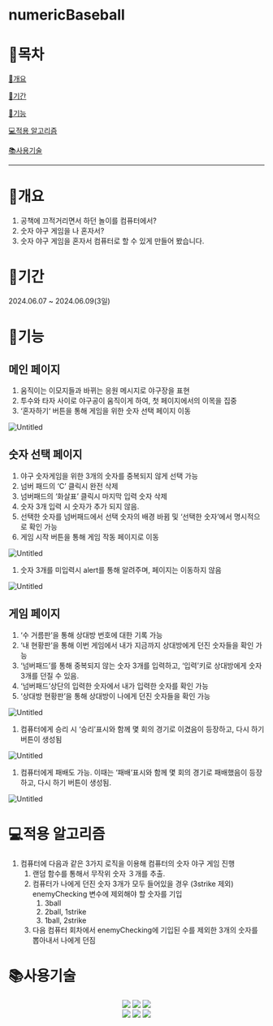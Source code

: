 # numericBaseball

# 📄목차

[🛶개요](https://www.notion.so/0345fd645deb48b980194740dad6426d?pvs=21)

[📅기간](https://www.notion.so/0345fd645deb48b980194740dad6426d?pvs=21)

[📘기능](https://www.notion.so/0345fd645deb48b980194740dad6426d?pvs=21)

[💻적용 알고리즘](https://www.notion.so/0345fd645deb48b980194740dad6426d?pvs=21)

[📚사용기술](https://www.notion.so/0345fd645deb48b980194740dad6426d?pvs=21)

---

# 🛶개요

1. 공책에 끄적거리면서 하던 놀이를 컴퓨터에서?
2. 숫자 야구 게임을 나 혼자서?
3. 숫자 야구 게임을 혼자서 컴퓨터로 할 수 있게 만들어 봤습니다.

# 📅기간

2024.06.07 ~ 2024.06.09(3일)

# 📘기능

## 메인 페이지

1. 움직이는 이모지들과 바뀌는 응원 메시지로 야구장을 표현
2. 투수와 타자 사이로 야구공이 움직이게 하여, 첫 페이지에서의 이목을 집중
3. ‘혼자하기‘ 버튼을 통해 게임을 위한 숫자 선택 페이지 이동

![Untitled](https://prod-files-secure.s3.us-west-2.amazonaws.com/64d1e119-1729-45b6-977e-fe8866bd1334/ddfd0e46-c00c-46ab-adee-7334da47038d/Untitled.png)

## 숫자 선택 페이지

1. 야구 숫자게임을 위한 3개의 숫자를 중복되지 않게 선택 가능
2. 넘버 패드의 ‘C’ 클릭시 완전 삭제
3. 넘버패드의 ‘화살표’ 클릭시 마지막 입력 숫자 삭제
4. 숫자 3개 입력 시 숫자가 추가 되지 않음.
5. 선택한 숫자를  넘버패드에서 선택 숫자의 배경 바뀜 및 ‘선택한 숫자’에서 명시적으로 확인 가능
6. 게임 시작 버튼을 통해 게임 작동 페이지로 이동

![Untitled](https://prod-files-secure.s3.us-west-2.amazonaws.com/64d1e119-1729-45b6-977e-fe8866bd1334/31dc7920-ecf2-4a58-b6e9-4f0b60d06ea5/Untitled.png)

1. 숫자 3개를 미입력시 alert를 통해 알려주며, 페이지는 이동하지 않음

![Untitled](https://prod-files-secure.s3.us-west-2.amazonaws.com/64d1e119-1729-45b6-977e-fe8866bd1334/84fffc93-d5fa-4793-879f-7bba95802a5c/Untitled.png)

## 게임 페이지

1. ‘수 거름판’을 통해 상대방 번호에 대한 기록 가능
2. ‘내 현황판’을 통해 이번 게임에서 내가 지금까지 상대방에게 던진 숫자들을 확인 가능
3. ‘넘버패드’를 통해 중복되지 않는 숫자 3개를 입력하고, ‘입력’키로 상대방에게 숫자 3개를 던질 수 있음.
4. ‘넘버패드’상단의 입력한 숫자에서 내가 입력한 숫자를 확인 가능
5. ‘상대방 현황판’을 통해 상대방이 나에게 던진 숫자들을 확인 가능

![Untitled](https://prod-files-secure.s3.us-west-2.amazonaws.com/64d1e119-1729-45b6-977e-fe8866bd1334/45405c88-8356-4a34-9877-831a572bc678/Untitled.png)

1. 컴퓨터에게 승리 시 ‘승리’표시와 함께 몇 회의 경기로 이겼음이 등장하고, 다시 하기 버튼이 생성됨

![Untitled](https://prod-files-secure.s3.us-west-2.amazonaws.com/64d1e119-1729-45b6-977e-fe8866bd1334/0ac5f3be-6097-4f4f-84d3-a89e2e779395/Untitled.png)

1. 컴퓨터에게 패배도 가능. 이때는 ‘패배’표시와 함께 몇 회의 경기로 패배했음이 등장하고, 다시 하기 버튼이 생성됨.

![Untitled](https://prod-files-secure.s3.us-west-2.amazonaws.com/64d1e119-1729-45b6-977e-fe8866bd1334/d47320e3-99f0-427d-ae5d-ac328255e347/Untitled.png)

# 💻적용 알고리즘

1. 컴퓨터에 다음과 같은 3가지 로직을 이용해 컴퓨터의 숫자 야구 게임 진행
    1. 랜덤 함수를 통해서 무작위 숫자 ３개를 추출.
    2. 컴퓨터가 나에게 던진 숫자 3개가 모두 들어있을 경우 (3strike 제외) enemyChecking 변수에 제외해야 할 숫자를 기입
        1. 3ball
        2. 2ball, 1strike
        3. 1ball, 2strike
    3. 다음 컴퓨터 회차에서 enemyChecking에 기입된 수를 제외한 3개의 숫자를 뽑아내서 나에게 던짐

# 📚사용기술
<div align=center>
  <img src="https://img.shields.io/badge/html5-E34F26?style=for-the-badge&logo=html5&logoColor=white"> 
  <img src="https://img.shields.io/badge/css-1572B6?style=for-the-badge&logo=css3&logoColor=white"> 
  <img src="https://img.shields.io/badge/javascript-F7DF1E?style=for-the-badge&logo=javascript&logoColor=black"> 
	 <br>
   <img src="https://img.shields.io/badge/python-3776AB?style=for-the-badge&logo=python&logoColor=white"> 
   <img src="https://img.shields.io/badge/django-092E20?style=for-the-badge&logo=django&logoColor=white">
	 <img src="https://img.shields.io/badge/mysql-4479A1?style=for-the-badge&logo=mysql&logoColor=white"> 
   <br>
</div>
